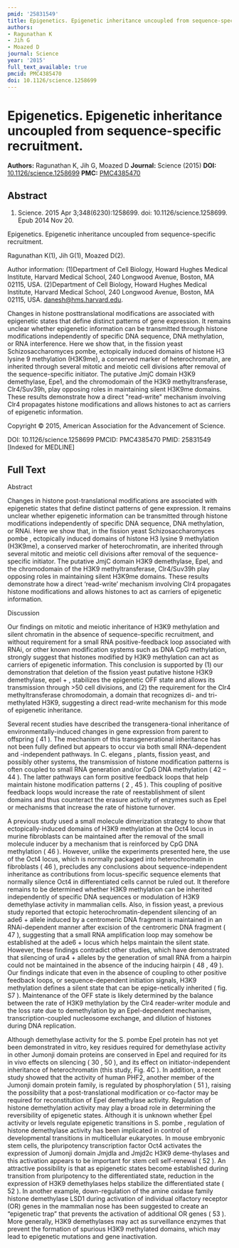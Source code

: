 ```yaml
---
pmid: '25831549'
title: Epigenetics. Epigenetic inheritance uncoupled from sequence-specific recruitment.
authors:
- Ragunathan K
- Jih G
- Moazed D
journal: Science
year: '2015'
full_text_available: true
pmcid: PMC4385470
doi: 10.1126/science.1258699
---
```


# Epigenetics. Epigenetic inheritance uncoupled from sequence-specific recruitment.
**Authors:** Ragunathan K, Jih G, Moazed D
**Journal:** Science (2015)
**DOI:** [10.1126/science.1258699](https://doi.org/10.1126/science.1258699)
**PMC:** [PMC4385470](https://www.ncbi.nlm.nih.gov/pmc/articles/PMC4385470/)

## Abstract

1. Science. 2015 Apr 3;348(6230):1258699. doi: 10.1126/science.1258699. Epub 2014
 Nov 20.

Epigenetics. Epigenetic inheritance uncoupled from sequence-specific 
recruitment.

Ragunathan K(1), Jih G(1), Moazed D(2).

Author information:
(1)Department of Cell Biology, Howard Hughes Medical Institute, Harvard Medical 
School, 240 Longwood Avenue, Boston, MA 02115, USA.
(2)Department of Cell Biology, Howard Hughes Medical Institute, Harvard Medical 
School, 240 Longwood Avenue, Boston, MA 02115, USA. danesh@hms.harvard.edu.

Changes in histone posttranslational modifications are associated with 
epigenetic states that define distinct patterns of gene expression. It remains 
unclear whether epigenetic information can be transmitted through histone 
modifications independently of specific DNA sequence, DNA methylation, or RNA 
interference. Here we show that, in the fission yeast Schizosaccharomyces pombe, 
ectopically induced domains of histone H3 lysine 9 methylation (H3K9me), a 
conserved marker of heterochromatin, are inherited through several mitotic and 
meiotic cell divisions after removal of the sequence-specific initiator. The 
putative JmjC domain H3K9 demethylase, Epe1, and the chromodomain of the H3K9 
methyltransferase, Clr4/Suv39h, play opposing roles in maintaining silent H3K9me 
domains. These results demonstrate how a direct "read-write" mechanism involving 
Clr4 propagates histone modifications and allows histones to act as carriers of 
epigenetic information.

Copyright © 2015, American Association for the Advancement of Science.

DOI: 10.1126/science.1258699
PMCID: PMC4385470
PMID: 25831549 [Indexed for MEDLINE]

## Full Text

Abstract

Changes in histone post-translational modifications are associated with epigenetic states that define distinct patterns of gene expression. It remains unclear whether epigenetic information can be transmitted through histone modifications independently of specific DNA sequence, DNA methylation, or RNAi. Here we show that, in the fission yeast Schizosaccharomyces pombe , ectopically induced domains of histone H3 lysine 9 methylation (H3K9me), a conserved marker of heterochromatin, are inherited through several mitotic and meiotic cell divisions after removal of the sequence-specific initiator. The putative JmjC domain H3K9 demethylase, Epel, and the chromodomain of the H3K9 methyltransferase, Clr4/Suv39h play opposing roles in maintaining silent H3K9me domains. These results demonstrate how a direct ‘read-write’ mechanism involving Clr4 propagates histone modifications and allows histones to act as carriers of epigenetic information.

Discussion

Our findings on mitotic and meiotic inheritance of H3K9 methylation and silent chromatin in the absence of sequence-specific recruitment, and without requirement for a small RNA positive-feedback loop associated with RNAi, or other known modification systems such as DNA CpG methylation, strongly suggest that histones modified by H3K9 methylation can act as carriers of epigenetic information. This conclusion is supported by (1) our demonstration that deletion of the fission yeast putative histone H3K9 demethylase, epel + , stabilizes the epigenetic OFF state and allows its transmission through >50 cell divisions, and (2) the requirement for the Clr4 methyltransferase chromodomain, a domain that recognizes di- and tri-methylated H3K9, suggesting a direct read-write mechanism for this mode of epigenetic inheritance.

Several recent studies have described the transgenera-tional inheritance of environmentally-induced changes in gene expression from parent to offspring ( 41 ). The mechanism of this transgenerational inheritance has not been fully defined but appears to occur via both small RNA-dependent and -independent pathways. In C. elegans , plants, fission yeast, and possibly other systems, the transmission of histone modification patterns is often coupled to small RNA generation and/or CpG DNA methylation ( 42 – 44 ). The latter pathways can form positive feedback loops that help maintain histone modification patterns ( 2 , 45 ). This coupling of positive feedback loops would increase the rate of reestablishment of silent domains and thus counteract the erasure activity of enzymes such as Epel or mechanisms that increase the rate of histone turnover.

A previous study used a small molecule dimerization strategy to show that ectopically-induced domains of H3K9 methylation at the Oct4 locus in murine fibroblasts can be maintained after the removal of the small molecule inducer by a mechanism that is reinforced by CpG DNA methylation ( 46 ). However, unlike the experiments presented here, the use of the Oct4 locus, which is normally packaged into heterochromatin in fibroblasts ( 46 ), precludes any conclusions about sequence-independent inheritance as contributions from locus-specific sequence elements that normally silence Oct4 in differentiated cells cannot be ruled out. It therefore remains to be determined whether H3K9 methylation can be inherited independently of specific DNA sequences or modulation of H3K9 demethylase activity in mammalian cells. Also, in fission yeast, a previous study reported that ectopic heterochromatin-dependent silencing of an ade6 + allele induced by a centromeric DNA fragment is maintained in an RNAi-dependent manner after excision of the centromeric DNA fragment ( 47 ), suggesting that a small RNA amplification loop may somehow be established at the ade6 + locus which helps maintain the silent state. However, these findings contradict other studies, which have demonstrated that silencing of ura4 + alleles by the generation of small RNA from a hairpin could not be maintained in the absence of the inducing hairpin ( 48 , 49 ). Our findings indicate that even in the absence of coupling to other positive feedback loops, or sequence-dependent initiation signals, H3K9 methylation defines a silent state that can be epige-netically inherited ( fig. S7 ). Maintenance of the OFF state is likely determined by the balance between the rate of H3K9 methylation by the Clr4 reader-writer module and the loss rate due to demethylation by an Epel-dependent mechanism, transcription-coupled nucleosome exchange, and dilution of histones during DNA replication.

Although demethylase activity for the S. pombe Epel protein has not yet been demonstrated in vitro, key residues required for demethylase activity in other Jumonji domain proteins are conserved in Epel and required for its in vivo effects on silencing ( 30 , 50 ), and its effect on initiator-independent inheritance of heterochromatin (this study, Fig. 4C ). In addition, a recent study showed that the activity of human PHF2, another member of the Jumonji domain protein family, is regulated by phosphorylation ( 51 ), raising the possibility that a post-translational modification or co-factor may be required for reconstitution of Epel demethylase activity. Regulation of histone demethylation activity may play a broad role in determining the reversibility of epigenetic states. Although it is unknown whether Epel activity or levels regulate epigenetic transitions in S. pombe , regulation of histone demethylase activity has been implicated in control of developmental transitions in multicellular eukaryotes. In mouse embryonic stem cells, the pluripotency transcription factor Oct4 activates the expression of Jumonji domain Jmjdla and Jmjd2c H3K9 deme-thylases and this activation appears to be important for stem cell self-renewal ( 52 ). An attractive possibility is that as epigenetic states become established during transition from pluripotency to the differentiated state, reduction in the expression of H3K9 demethylases helps stabilize the differentiated state ( 52 ). In another example, down-regulation of the amine oxidase family histone demethylase LSD1 during activation of individual olfactory receptor (OR) genes in the mammalian nose has been suggested to create an “epigenetic trap” that prevents the activation of additional OR genes ( 53 ). More generally, H3K9 demethylases may act as surveillance enzymes that prevent the formation of spurious H3K9 methylated domains, which may lead to epigenetic mutations and gene inactivation.
